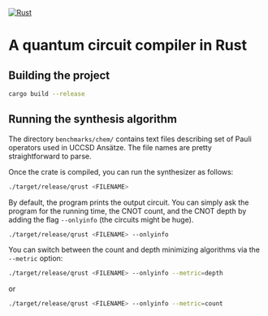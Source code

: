 [![Rust](https://github.com/smartiel/qrust/actions/workflows/rust.yml/badge.svg?branch=main)](https://github.com/smartiel/qrust/actions/workflows/rust.yml)

# A quantum circuit compiler in Rust

## Building the project

```bash
cargo build --release
```

## Running the synthesis algorithm

The directory `benchmarks/chem/` contains text files describing set of Pauli operators used in UCCSD Ansätze.
The file names are pretty straightforward to parse.

Once the crate is compiled, you can run the synthesizer as follows:

```bash
./target/release/qrust <FILENAME> 
```

By default, the program prints the output circuit. You can simply ask the program for the running time, the CNOT count, and the CNOT depth
by adding the flag `--onlyinfo` (the circuits might be huge).

```bash
./target/release/qrust <FILENAME> --onlyinfo
```

You can switch between the count and depth minimizing algorithms via the `--metric` option:

```bash
./target/release/qrust <FILENAME> --onlyinfo --metric=depth
```

or

```bash
./target/release/qrust <FILENAME> --onlyinfo --metric=count
```

